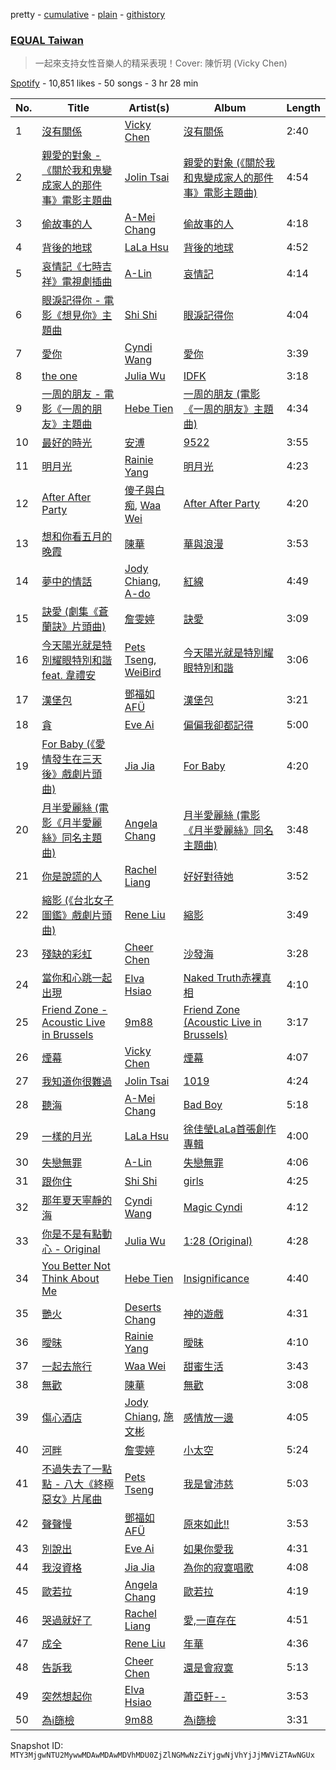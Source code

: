 pretty - [cumulative](/playlists/cumulative/37i9dQZF1DX2hEEH7Yc5Au.md) - [plain](/playlists/plain/37i9dQZF1DX2hEEH7Yc5Au) - [githistory](https://github.githistory.xyz/mackorone/spotify-playlist-archive/blob/main/playlists/plain/37i9dQZF1DX2hEEH7Yc5Au)

### [EQUAL Taiwan](https://open.spotify.com/playlist/37i9dQZF1DX2hEEH7Yc5Au)

> 一起來支持女性音樂人的精采表現！Cover: 陳忻玥 \(Vicky Chen\)

[Spotify](https://open.spotify.com/user/spotify) - 10,851 likes - 50 songs - 3 hr 28 min

| No. | Title | Artist(s) | Album | Length |
|---|---|---|---|---|
| 1 | [沒有關係](https://open.spotify.com/track/79TMN9XqG2uwuhgVUw7siC) | [Vicky Chen](https://open.spotify.com/artist/01u3qI3xMGFvktXyRSMGRZ) | [沒有關係](https://open.spotify.com/album/56TgG6JFlQHeQFMbXDg4Wt) | 2:40 |
| 2 | [親愛的對象 \- 《關於我和鬼變成家人的那件事》電影主題曲](https://open.spotify.com/track/70ywpHtaToCmnULRT9Vu4p) | [Jolin Tsai](https://open.spotify.com/artist/1r9DuPTHiQ7hnRRZ99B8nL) | [親愛的對象 \(《關於我和鬼變成家人的那件事》電影主題曲\)](https://open.spotify.com/album/6ohthacCclaqEnO1xfEUu6) | 4:54 |
| 3 | [偷故事的人](https://open.spotify.com/track/6RfCHC9UlfGEGNR1bsxhkM) | [A\-Mei Chang](https://open.spotify.com/artist/6noxsCszBEEK04kCehugOp) | [偷故事的人](https://open.spotify.com/album/181c4IPOvcJphA0ZKAZIeW) | 4:18 |
| 4 | [背後的地球](https://open.spotify.com/track/2JH5jkvBMbjFiUVTesYWFP) | [LaLa Hsu](https://open.spotify.com/artist/3dI4Io8XE33J2o04ZwjR0Y) | [背後的地球](https://open.spotify.com/album/6rX2rWrg3SPE5PJ3M8ZWGc) | 4:52 |
| 5 | [哀情記《七時吉祥》電視劇插曲](https://open.spotify.com/track/6ie9CCHyXF61ElxvEBIffX) | [A\-Lin](https://open.spotify.com/artist/28gf2piFx6cAKOMIwcky5a) | [哀情記](https://open.spotify.com/album/4lkpaE1gBAjfN3BsFbYgv9) | 4:14 |
| 6 | [眼淚記得你 \- 電影《想見你》主題曲](https://open.spotify.com/track/0USeB0Tykai3QZj5YAUclG) | [Shi Shi](https://open.spotify.com/artist/4XKp9GFAQfsh2NflSRnHQi) | [眼淚記得你](https://open.spotify.com/album/34b13gZHKmAMzg1uqviOxg) | 4:04 |
| 7 | [愛你](https://open.spotify.com/track/6T7oK4eP3Tezw4Ogy7q6KO) | [Cyndi Wang](https://open.spotify.com/artist/3AroL2oDPiAnMpTmIQv3KP) | [愛你](https://open.spotify.com/album/64e67ahttBQ4A02teJVoZu) | 3:39 |
| 8 | [the one](https://open.spotify.com/track/5QasaUBTehScqAR7zHfFEq) | [Julia Wu](https://open.spotify.com/artist/7pSH4sO2lXAxFKF6MkwORv) | [IDFK](https://open.spotify.com/album/4dKJaXsb06kSSo1WUAALD6) | 3:18 |
| 9 | [一周的朋友 \- 電影《一周的朋友》主題曲](https://open.spotify.com/track/4YROtR4blPL5jWPlha52fJ) | [Hebe Tien](https://open.spotify.com/artist/14bJhryXGk6H6qlGzwj3W5) | [一周的朋友 \(電影《一周的朋友》主題曲\)](https://open.spotify.com/album/2Ef4YcXyvgMRJRul0Rx8YA) | 4:34 |
| 10 | [最好的時光](https://open.spotify.com/track/0eFRk9wgFPxg6iXhDjvGAo) | [安溥](https://open.spotify.com/artist/7m3hJRouj4fFil1ksJDx0I) | [9522](https://open.spotify.com/album/3B7O6oexiw9IFi3OAsWerb) | 3:55 |
| 11 | [明月光](https://open.spotify.com/track/7BsWm9wrOfjqyV6ojsCilJ) | [Rainie Yang](https://open.spotify.com/artist/0MEchSWR9pJvw1S5CV3Kuk) | [明月光](https://open.spotify.com/album/6GA4tIWoZVVcs3ZlKi0jnf) | 4:23 |
| 12 | [​After After Party](https://open.spotify.com/track/28QjNM7gRwDSsliaQYrC6c) | [傻子與白痴](https://open.spotify.com/artist/4rk0xYl7t3XftIQQedJjK4), [Waa Wei](https://open.spotify.com/artist/190bkHbFrRvEhcB7Zpuv3y) | [​After After Party](https://open.spotify.com/album/5HygB9de8IN8RX2HTfwZfK) | 4:20 |
| 13 | [想和你看五月的晚霞](https://open.spotify.com/track/6pFxVcn6T4BdP8mfZpTQHZ) | [陳華](https://open.spotify.com/artist/5ZxRmJ21NzjxD2ZGBxi7um) | [華與浪漫](https://open.spotify.com/album/5KuxE9hzUumHJdDUAAptHT) | 3:53 |
| 14 | [夢中的情話](https://open.spotify.com/track/0mDynC7lAwQyeXevpyDwhV) | [Jody Chiang](https://open.spotify.com/artist/3jPL2UtbCi2DuvuK2dolR6), [A\-do](https://open.spotify.com/artist/24C7uNrWX2Iidb6X63vTGz) | [紅線](https://open.spotify.com/album/7crq4vPVpF4L8WZNxShgul) | 4:49 |
| 15 | [訣愛 \(劇集《蒼蘭訣》片頭曲\)](https://open.spotify.com/track/6la3Kme7O7D01fJPxgpAS5) | [詹雯婷](https://open.spotify.com/artist/7hmSHY9HVVQKejpGbPbo16) | [訣愛](https://open.spotify.com/album/11KVIZFGZ34hRCfrIr1oSt) | 3:09 |
| 16 | [今天陽光就是特別耀眼特別和諧 feat\. 韋禮安](https://open.spotify.com/track/6qnSA1GSwRtgHCqaD1jQin) | [Pets Tseng](https://open.spotify.com/artist/1he19XnDUahODrmRwKlC8w), [WeiBird](https://open.spotify.com/artist/7y3HnWCFEvWj4KM9GFSkiX) | [今天陽光就是特別耀眼特別和諧](https://open.spotify.com/album/2QREzTJk3ddhLIxoiLRveT) | 3:06 |
| 17 | [漢堡包](https://open.spotify.com/track/3hIzlOuqBKJnCINERJKiyY) | [鄧福如 AFÜ](https://open.spotify.com/artist/7hJBfmab67blVoqZBIAx13) | [漢堡包](https://open.spotify.com/album/0ileEFpKqNcdH0iAHeDESt) | 3:21 |
| 18 | [貪](https://open.spotify.com/track/2cDQ5rXdQoWZsVUok3Gk8M) | [Eve Ai](https://open.spotify.com/artist/6eLpNMX3ZygSrUuxAlIWIx) | [偏偏我卻都記得](https://open.spotify.com/album/0Q0O0kpGV394flFNTvdfJ5) | 5:00 |
| 19 | [For Baby \(《愛情發生在三天後》戲劇片頭曲\)](https://open.spotify.com/track/59of7wz95nfPZ259e9I3c7) | [Jia Jia](https://open.spotify.com/artist/5qUYuf6cIHU241KxPyDMBp) | [For Baby](https://open.spotify.com/album/7grcqCA5GJq0tyGRH81iIj) | 4:20 |
| 20 | [月半愛麗絲 \(電影《月半愛麗絲》同名主題曲\)](https://open.spotify.com/track/0UA1LuyM2v8lwIyXNlxgwM) | [Angela Chang](https://open.spotify.com/artist/4txug0T3vYc9p20tuhfCUa) | [月半愛麗絲 \(電影《月半愛麗絲》同名主題曲\)](https://open.spotify.com/album/4jVH9ePYLUzhgmmbaPMEB8) | 3:48 |
| 21 | [你是說謊的人](https://open.spotify.com/track/69OyZ8v2TYJDwcdYLYPSI0) | [Rachel Liang](https://open.spotify.com/artist/4rdSHzO4enUlVxdQeHPGTp) | [好好對待她](https://open.spotify.com/album/4rJmTaA232von1xGH17Tsa) | 3:52 |
| 22 | [縮影 \(《台北女子圖鑑》戲劇片頭曲\)](https://open.spotify.com/track/3VC4J1pj4oILfBtfhNY0SC) | [Rene Liu](https://open.spotify.com/artist/6qzfo7jiO4OrhxrvPFPlWX) | [縮影](https://open.spotify.com/album/2h23nUlnKGy9Rzv0It2Rpx) | 3:49 |
| 23 | [殘缺的彩虹](https://open.spotify.com/track/4XQYk51C9UaGZO3o5NSurv) | [Cheer Chen](https://open.spotify.com/artist/4m0xrEWYU0yCUFMaga015T) | [沙發海](https://open.spotify.com/album/47gZvbKIMWIHFLOXnxhUZA) | 3:28 |
| 24 | [當你和心跳一起出現](https://open.spotify.com/track/2jPmGkmnJGLftUY3O5p9qD) | [Elva Hsiao](https://open.spotify.com/artist/6yTAPw3o7oDH7lhj34jvbH) | [Naked Truth赤裸真相](https://open.spotify.com/album/2DRRJ2qowL8vYYdVB4O5PW) | 4:10 |
| 25 | [Friend Zone \- Acoustic Live in Brussels](https://open.spotify.com/track/0asyT3Ww3pEsNAcpYThIZV) | [9m88](https://open.spotify.com/artist/4PjY2961rc0MHE9zHYWEnH) | [Friend Zone \(Acoustic Live in Brussels\)](https://open.spotify.com/album/3592Y9m3MLvtYtVtPeTD8j) | 3:17 |
| 26 | [煙幕](https://open.spotify.com/track/0N1fHzzxpTyvXjbn7MSnWx) | [Vicky Chen](https://open.spotify.com/artist/01u3qI3xMGFvktXyRSMGRZ) | [煙幕](https://open.spotify.com/album/0iKsf0Hph9SeeovTmEH2hX) | 4:07 |
| 27 | [我知道你很難過](https://open.spotify.com/track/3Wuplaz7OX7p17wjempzj9) | [Jolin Tsai](https://open.spotify.com/artist/1r9DuPTHiQ7hnRRZ99B8nL) | [1019](https://open.spotify.com/album/6JDdALvBa9ePL4UnrgqTuj) | 4:24 |
| 28 | [聽海](https://open.spotify.com/track/2WWDsBLNL4czuVcg7rjfy2) | [A\-Mei Chang](https://open.spotify.com/artist/6noxsCszBEEK04kCehugOp) | [Bad Boy](https://open.spotify.com/album/5Nd65IjWWIpd0F3daiLqnr) | 5:18 |
| 29 | [一樣的月光](https://open.spotify.com/track/4wRYpv96z3nmsiC9f3BdWh) | [LaLa Hsu](https://open.spotify.com/artist/3dI4Io8XE33J2o04ZwjR0Y) | [徐佳瑩LaLa首張創作專輯](https://open.spotify.com/album/3swRaeU1n5aidOutReHHcO) | 4:00 |
| 30 | [失戀無罪](https://open.spotify.com/track/2s96YKKpfBUbQP3lJuhkfX) | [A\-Lin](https://open.spotify.com/artist/28gf2piFx6cAKOMIwcky5a) | [失戀無罪](https://open.spotify.com/album/7gHrAaQilQVA4XF0adabZX) | 4:06 |
| 31 | [跟你住](https://open.spotify.com/track/5JMtaQ0kBbnQ1jyFfmfT5e) | [Shi Shi](https://open.spotify.com/artist/4XKp9GFAQfsh2NflSRnHQi) | [girls](https://open.spotify.com/album/0MhMx54l7L35HxqnMNfL9z) | 4:25 |
| 32 | [那年夏天寧靜的海](https://open.spotify.com/track/6bV7CG4bGI4U3imq2NpIG0) | [Cyndi Wang](https://open.spotify.com/artist/3AroL2oDPiAnMpTmIQv3KP) | [Magic Cyndi](https://open.spotify.com/album/4qyuRPbyVLmpveXetbbpqu) | 4:12 |
| 33 | [你是不是有點動心 \- Original](https://open.spotify.com/track/0FIRHGE4loKAH5o5ByiqG0) | [Julia Wu](https://open.spotify.com/artist/7pSH4sO2lXAxFKF6MkwORv) | [1:28 \(Original\)](https://open.spotify.com/album/39MCCipCiuLjzl76bY7NmU) | 4:28 |
| 34 | [You Better Not Think About Me](https://open.spotify.com/track/0mpo3w2SHXb3rsfepeG5Pr) | [Hebe Tien](https://open.spotify.com/artist/14bJhryXGk6H6qlGzwj3W5) | [Insignificance](https://open.spotify.com/album/1iD3lBhC6wCUgqNTIMEidj) | 4:40 |
| 35 | [艷火](https://open.spotify.com/track/5w8HmqYszYHdxZLNEN2xI2) | [Deserts Chang](https://open.spotify.com/artist/7v9Il42LvvTeSfmf1bwfNx) | [神的遊戲](https://open.spotify.com/album/6ZOZeusLIlHMy52JxwsWhY) | 4:31 |
| 36 | [曖昧](https://open.spotify.com/track/2aqbwnjV0esOdAtwFu3W0A) | [Rainie Yang](https://open.spotify.com/artist/0MEchSWR9pJvw1S5CV3Kuk) | [曖昧](https://open.spotify.com/album/2gqDiNvkKI7S4BNsrULQSk) | 4:10 |
| 37 | [一起去旅行](https://open.spotify.com/track/1CNj7nG5DtmEJNvM2jyxfY) | [Waa Wei](https://open.spotify.com/artist/190bkHbFrRvEhcB7Zpuv3y) | [甜蜜生活](https://open.spotify.com/album/4iA19cH9lMSxckaaWb8J8l) | 3:43 |
| 38 | [無歡](https://open.spotify.com/track/73p05XarRTMLRzjRKSHPq9) | [陳華](https://open.spotify.com/artist/5ZxRmJ21NzjxD2ZGBxi7um) | [無歡](https://open.spotify.com/album/70wJ16N6RCQUKu1K698cjM) | 3:08 |
| 39 | [傷心酒店](https://open.spotify.com/track/1M07r7zZdZE8xyS2lwqGUT) | [Jody Chiang](https://open.spotify.com/artist/3jPL2UtbCi2DuvuK2dolR6), [施文彬](https://open.spotify.com/artist/1haVncLMK8OWph58XceCbG) | [感情放一邊](https://open.spotify.com/album/0cdxaOT52JQ5c09gP5WQsl) | 4:05 |
| 40 | [河畔](https://open.spotify.com/track/5tF8SFged0Sw8l8CBoQdT1) | [詹雯婷](https://open.spotify.com/artist/7hmSHY9HVVQKejpGbPbo16) | [小太空](https://open.spotify.com/album/7HOLLUFkSB7xjy4UYdwiAX) | 5:24 |
| 41 | [不過失去了一點點 \- 八大《終極惡女》片尾曲](https://open.spotify.com/track/6HEfgS0ALir73Un4XKtYI6) | [Pets Tseng](https://open.spotify.com/artist/1he19XnDUahODrmRwKlC8w) | [我是曾沛慈](https://open.spotify.com/album/428cg3yMWFKwXMIg1HGaVd) | 5:03 |
| 42 | [聲聲慢](https://open.spotify.com/track/4XVX6tUUOzTFklf9IAJiEn) | [鄧福如 AFÜ](https://open.spotify.com/artist/7hJBfmab67blVoqZBIAx13) | [原來如此!!](https://open.spotify.com/album/7d13UhcqIboxcCDDQShRvN) | 3:53 |
| 43 | [別說出](https://open.spotify.com/track/5hl59K5L9dH4ofLs554zrH) | [Eve Ai](https://open.spotify.com/artist/6eLpNMX3ZygSrUuxAlIWIx) | [如果你愛我](https://open.spotify.com/album/4xfN5uchL7U9aV56ggo8WH) | 4:31 |
| 44 | [我沒資格](https://open.spotify.com/track/4tNyEuD1Kr6kak324UcEgx) | [Jia Jia](https://open.spotify.com/artist/5qUYuf6cIHU241KxPyDMBp) | [為你的寂寞唱歌](https://open.spotify.com/album/1AqZM8bfxSUIeQKBtO85ix) | 4:08 |
| 45 | [歐若拉](https://open.spotify.com/track/7fIP72hHPvNFI8XPYsxwQ9) | [Angela Chang](https://open.spotify.com/artist/4txug0T3vYc9p20tuhfCUa) | [歐若拉](https://open.spotify.com/album/5sIp9R8I3ZuXESPpkBI4i2) | 4:19 |
| 46 | [哭過就好了](https://open.spotify.com/track/2EEIGX3ke5nt1AgiQ0ahrZ) | [Rachel Liang](https://open.spotify.com/artist/4rdSHzO4enUlVxdQeHPGTp) | [愛,一直存在](https://open.spotify.com/album/2gncTKy8lRY5lr15h2BUqT) | 4:51 |
| 47 | [成全](https://open.spotify.com/track/34GSbu5gyOvcRYb8H06hZC) | [Rene Liu](https://open.spotify.com/artist/6qzfo7jiO4OrhxrvPFPlWX) | [年華](https://open.spotify.com/album/5MTWp9gLM678D3yq3pboBG) | 4:36 |
| 48 | [告訴我](https://open.spotify.com/track/1kI0cGvTPqcEXvwrYidjXg) | [Cheer Chen](https://open.spotify.com/artist/4m0xrEWYU0yCUFMaga015T) | [還是會寂寞](https://open.spotify.com/album/6QoQSkyOklbAKOdmHvgRuu) | 5:13 |
| 49 | [突然想起你](https://open.spotify.com/track/1HPhCmSgdHwB6GSizcomZI) | [Elva Hsiao](https://open.spotify.com/artist/6yTAPw3o7oDH7lhj34jvbH) | [蕭亞軒\-\-](https://open.spotify.com/album/2iFxrSfOHMw68At3k5JVE9) | 3:53 |
| 50 | [為i篩檢](https://open.spotify.com/track/07iGY9KfBhKAPJPm8rQQKn) | [9m88](https://open.spotify.com/artist/4PjY2961rc0MHE9zHYWEnH) | [為i篩檢](https://open.spotify.com/album/74nFzcXwMxIwcWELYtQTqj) | 3:31 |

Snapshot ID: `MTY3MjgwNTU2MywwMDAwMDAwMDVhMDU0ZjZlNGMwNzZiYjgwNjVhYjJjMWViZTAwNGUx`
